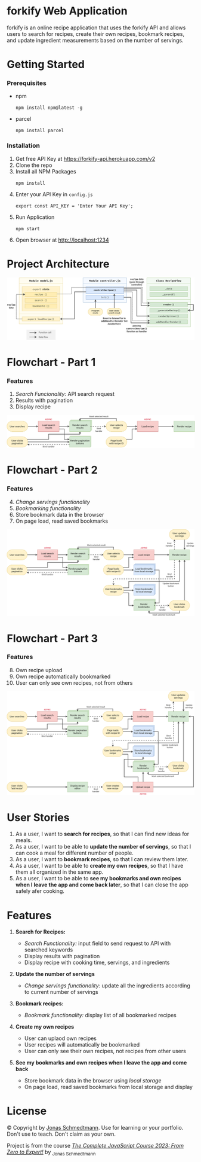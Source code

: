# forkify Web Application

forkify is an online recipe application that uses the forkify API and allows users to search for recipes, create their own recipes, bookmark recipes, and update ingredient measurements based on the number of servings.

# Getting Started

### Prerequisites

- npm
  ```
  npm install npm@latest -g
  ```
- parcel
  ```
  npm install parcel
  ```

### Installation

1. Get free API Key at <https://forkify-api.herokuapp.com/v2>
2. Clone the repo
3. Install all NPM Packages
   ```
   npm install
   ```
4. Enter your API Key in `config.js`
   ```
   export const API_KEY = 'Enter Your API Key';
   ```
5. Run Application
   ```
   npm start
   ```
6. Open browser at <http://localhost:1234>

# Project Architecture

![Project Architecture](./src/img/projectDiagrams/forkify-architecture-recipe-loading.png)

# Flowchart - Part 1

### Features

1. _Search Funcionality:_ API search request
2. Results with pagination
3. Display recipe

![Flow Chart (part 1)](./src/img/projectDiagrams/forkify-flowchart-part-1.png)

# Flowchart - Part 2

### Features

4. _Change servings functionality_
5. _Bookmarking functionality_
6. Store bookmark data in the browser
7. On page load, read saved bookmarks

![Flow Chart (part 2)](./src/img/projectDiagrams/forkify-flowchart-part-2.png)

# Flowchart - Part 3

### Features

8. Own recipe upload
9. Own recipe automatically bookmarked
10. User can only see own recipes, not from others

![Flow Chart (part 3)](./src/img/projectDiagrams/forkify-flowchart-part-3.png)

# User Stories

1. As a user, I want to **search for recipes**, so that I can find new ideas for meals.
2. As a user, I want to be able to **update the number of servings**, so that I can cook a meal for different number of people.
3. As a user, I want to **bookmark recipes**, so that I can review them later.
4. As a user, I want to be able to **create my own recipes**, so that I have them all organized in the same app.
5. As a user, I want to be able to **see my bookmarks and own recipes when I leave the app and come back later**, so that I can close the app safely afer cooking.

# Features

1. **Search for Recipes:**

   - _Search Functionality:_ input field to send request to API with searched keywords
   - Display results with pagination
   - Display recipe with cooking time, servings, and ingredients

2. **Update the number of servings**

   - _Change servings functionality:_ update all the ingredients according to current number of servings

3. **Bookmark recipes:**

   - _Bookmark functionality:_ display list of all bookmarked recipes

4. **Create my own recipes**

   - User can uplaod own recipes
   - User recipes will automatically be bookmarked
   - User can only see their own recipes, not recipes from other users

5. **See my bookmarks and own recipes when I leave the app and come back**
   - Store bookmark data in the browser using _local storage_
   - On page load, read saved bookmarks from local storage and display

# License

© Copyright by [Jonas Schmedtmann](https://twitter.com/jonasschmedtman). Use for learning or your portfolio. Don't use to teach. Don't claim as your own.

Project is from the course [_The Complete JavaScript Course 2023: From Zero to Expert!_](https://www.udemy.com/course/the-complete-javascript-course/) by <sub>Jonas Schmedtmann<sub>
